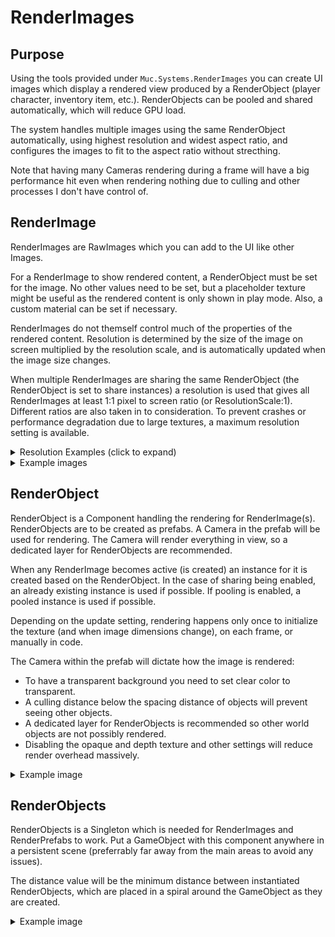 # RenderImages

## Purpose

Using the tools provided under `Muc.Systems.RenderImages` you can create UI images which display a rendered view produced by a RenderObject (player character, inventory item, etc.). RenderObjects can be pooled and shared automatically, which will reduce GPU load. 

The system handles multiple images using the same RenderObject automatically, using highest resolution and widest aspect ratio, and configures the images to fit to the aspect ratio without strecthing.

Note that having many Cameras rendering during a frame will have a big performance hit even when rendering nothing due to culling and other processes I don't have control of.

## RenderImage

RenderImages are RawImages which you can add to the UI like other Images.  

For a RenderImage to show rendered content, a RenderObject must be set for the image. No other values need to be set, but a placeholder texture might be useful as the rendered content is only shown in play mode. Also, a custom material can be set if necessary.

RenderImages do not themself control much of the properties of the rendered content. Resolution is determined by the size of the image on screen multiplied by the resolution scale, and is automatically updated when the image size changes.

When multiple RenderImages are sharing the same RenderObject (the RenderObject is set to share instances) a resolution is used that gives all RenderImages at least 1:1 pixel to screen ratio (or ResolutionScale:1). Different ratios are also taken in to consideration. To prevent crashes or performance degradation due to large textures, a maximum resolution setting is available.

<details>
  <summary>Resolution Examples (click to expand)</summary>  

```
  (Size of RenderImage on screen)

  A: 100x100  
  B: 100x500  

               (100/100 vs 100/500)
  Max Vert Ratio: 1 vs 0.2  -> 1
  Max height: 100 vs 500    -> 500
    (500*1, 500)
  Out: 500x500


  A: 100x100  
  B: 10x50  

  Max Vert Ratio: 1 vs 0.2  -> 1
  Max height: 100 vs 50     -> 100
  Out: 100x100


  A: 100x100  
  B: 50x10 (cannot be 50x10 because A needs higher resolution)

  Max Vert Ratio: 1 vs 5  -> 5
  Max height: 100 vs 50   -> 100
  Out: 500x100


  A: 500x500 (resolution scale = 0.5)  
  B: 100x100  

  Max Vert Ratio: 1 vs 1  -> 1
  Max height: 500 vs 10   -> 500
  Out: 500x500


  A: 100x100 
  B: 1000x1  

  Max Vert Ratio: 1 vs 100  -> 1000
  Max height: 100 vs 1      -> 100
  Out: 100000x100 (be wary of thin images!)

```

</details>

<details>
  <summary>Example images</summary>  

![RenderImageComponent](/Res/RenderImages/RenderImageComponent.png)
  
![RenderImageUIExample](/Res/RenderImages/RenderImageUIExample.png)
  
</details>



## RenderObject

RenderObject is a Component handling the rendering for RenderImage(s). RenderObjects are to be created as prefabs. A Camera in the prefab will be used for rendering. The Camera will render everything in view, so a dedicated layer for RenderObjects are recommended.

When any RenderImage becomes active (is created) an instance for it is created based on the RenderObject. In the case of sharing being enabled, an already existing instance is used if possible. If pooling is enabled, a pooled instance is used if possible.

Depending on the update setting, rendering happens only once to initialize the texture (and when image dimensions change), on each frame, or manually in code.

The Camera within the prefab will dictate how the image is rendered:
  * To have a transparent background you need to set clear color to transparent.
  * A culling distance below the spacing distance of objects will prevent seeing other objects.
  * A dedicated layer for RenderObjects is recommended so other world objects are not possibly rendered.
  * Disabling the opaque and depth texture and other settings will reduce render overhead massively.

<details>
  <summary>Example image</summary>  

![RenderObject](/Res/RenderImages/RenderObject.png)
  
</details>

## RenderObjects

RenderObjects is a Singleton which is needed for RenderImages and RenderPrefabs to work. Put a GameObject with this component anywhere in a persistent scene (preferrably far away from the main areas to avoid any issues).

The distance value will be the minimum distance between instantiated RenderObjects, which are placed in a spiral around the GameObject as they are created. 

<details>
  <summary>Example image</summary>  

![RenderObjects](/Res/RenderImages/RenderObjects.png)
  
</details>
